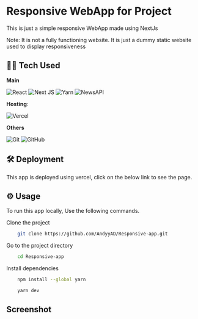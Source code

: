 # Responsive WebApp for Project

This is just a simple responsive WebApp made using NextJs

Note: It is not a fully functioning website. It is just a dummy static website used to display responsiveness

## 👨‍💻 Tech Used

**Main**

![React](https://img.shields.io/badge/react-%2320232a.svg?style=for-the-badge&logo=react&logoColor=%2361DAFB) 
![Next JS](https://img.shields.io/badge/Next-black?style=for-the-badge&logo=next.js&logoColor=white)
![Yarn](https://img.shields.io/badge/yarn-%232C8EBB.svg?style=for-the-badge&logo=yarn&logoColor=white)
![NewsAPI](https://img.shields.io/badge/NewsAPI-005571?style=for-the-badge&logo=newsapi)

**Hosting**: 

![Vercel](https://img.shields.io/badge/vercel-%23000000.svg?style=for-the-badge&logo=vercel&logoColor=white)

**Others**

![Git](https://img.shields.io/badge/git-%23F05033.svg?style=for-the-badge&logo=git&logoColor=white)
![GitHub](https://img.shields.io/badge/github-%23121011.svg?style=for-the-badge&logo=github&logoColor=white)

## 🛠️ Deployment

This app is deployed using vercel, click on the below link to see the page.

## ⚙️ Usage

To run this app locally, Use the following commands.

Clone the project

```bash
    git clone https://github.com/AndyyAD/Responsive-app.git
```

Go to the project directory

```bash
    cd Responsive-app
```

Install dependencies

```bash
    npm install --global yarn
```

```bash
    yarn dev
```

## Screenshot
